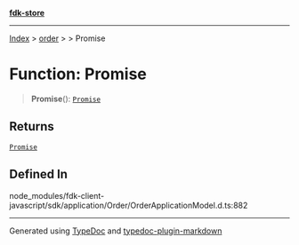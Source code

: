 [**fdk-store**](../../../README.md)
***

[Index](../../../API.md) > [order](../../README.md) > [<internal>](../README.md) > Promise

# Function: Promise

> **Promise**(): [`Promise`](../type-aliases/type-alias.Promise.md)

## Returns

[`Promise`](../type-aliases/type-alias.Promise.md)

## Defined In

node\_modules/fdk-client-javascript/sdk/application/Order/OrderApplicationModel.d.ts:882

***
Generated using [TypeDoc](https://typedoc.org/) and [typedoc-plugin-markdown](https://www.npmjs.com/package/typedoc-plugin-markdown)
